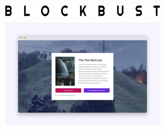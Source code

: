 <p align="center">
  ‌‌ 
  <a href="https://blockbust.netlify.app">
    <img alt="Logo" src="static/logo.png" height="36" width="658">
  </a>
  ‌‌ 
  <a href="https://blockbust.netlify.app">
    <img alt="Blockbust" src="static/screenshot.jpg">
  </a>
  ‌‌ 
</p>
